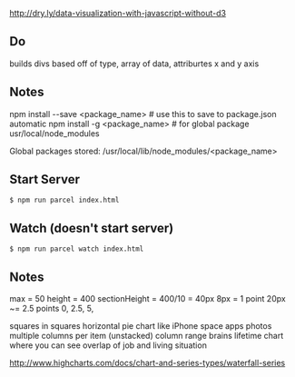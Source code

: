 http://dry.ly/data-visualization-with-javascript-without-d3

## Do
builds divs based off of type, array of data, attriburtes
x and y axis

## Notes
npm install --save <package_name> # use this to save to package.json automatic
npm install -g <package_name> # for global package usr/local/node_modules

Global packages stored: /usr/local/lib/node_modules/<package_name>

## Start Server
`$ npm run parcel index.html`

## Watch (doesn't start server)
`$ npm run parcel watch index.html`

## Notes
  max = 50
  height = 400
  sectionHeight = 400/10 = 40px
  8px = 1 point
  20px ~= 2.5 points
  0, 2.5, 5,

  squares in squares
  horizontal pie chart like iPhone space apps photos
  multiple columns per item (unstacked)
  column range
  brains lifetime chart where you can see overlap of job and living situation

  http://www.highcharts.com/docs/chart-and-series-types/waterfall-series